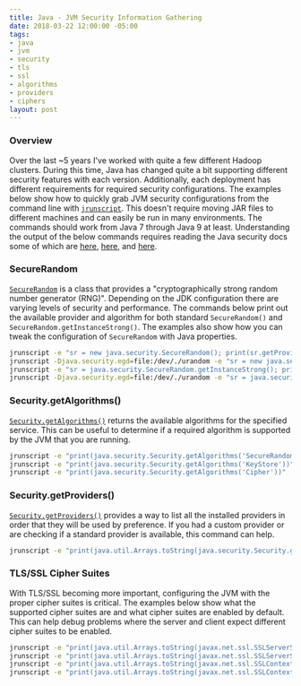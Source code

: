```yaml
---
title: Java - JVM Security Information Gathering
date: 2018-03-22 12:00:00 -05:00
tags:
- java
- jvm
- security
- tls
- ssl
- algorithms
- providers
- ciphers
layout: post
---
```


### Overview
Over the last ~5 years I've worked with quite a few different Hadoop clusters. During this time, Java has changed quite a bit supporting different security features with each version. Additionally, each deployment has different requirements for required security configurations. The examples below show how to quickly grab JVM security configurations from the command line with [`jrunscript`](https://docs.oracle.com/javase/9/tools/jrunscript.htm#JSWOR750). This doesn't require moving JAR files to different machines and can easily be run in many environments. The commands should work from Java 7 through Java 9 at least. Understanding the output of the below commands requires reading the Java security docs some of which are [here](https://docs.oracle.com/javase/9/security/toc.htm), [here](https://docs.oracle.com/javase/9/security/oracleproviders.htm#JSSEC-GUID-F41EE1C9-DD6A-4BAB-8979-EB7654094029), and [here](https://docs.oracle.com/javase/9/docs/specs/security/standard-names.html).
 
### SecureRandom
[`SecureRandom`](https://docs.oracle.com/javase/9/docs/api/java/security/SecureRandom.html) is a class that provides a "cryptographically strong random number generator (RNG)". Depending on the JDK configuration there are varying levels of security and performance. The commands below print out the available provider and algorithm for both standard `SecureRandom()` and `SecureRandom.getInstanceStrong()`. The examples also show how you can tweak the configuration of `SecureRandom` with Java properties.

```bash
jrunscript -e "sr = new java.security.SecureRandom(); print(sr.getProvider() + ' - ' + sr.getAlgorithm())"
jrunscript -Djava.security.egd=file:/dev/./urandom -e "sr = new java.security.SecureRandom(); print(sr.getProvider() + ' - ' + sr.getAlgorithm())"
jrunscript -e "sr = java.security.SecureRandom.getInstanceStrong(); print(sr.getProvider() + ' - ' + sr.getAlgorithm())"
jrunscript -Djava.security.egd=file:/dev/./urandom -e "sr = java.security.SecureRandom.getInstanceStrong(); print(sr.getProvider() + ' - ' + sr.getAlgorithm())"
```

### Security.getAlgorithms()
[`Security.getAlgorithms()`](https://docs.oracle.com/javase/9/docs/api/java/security/Security.html#getAlgorithms-java.lang.String-) returns the available algorithms for the specified service. This can be useful to determine if a required algorithm is supported by the JVM that you are running.

```bash
jrunscript -e "print(java.security.Security.getAlgorithms('SecureRandom'))"
jrunscript -e "print(java.security.Security.getAlgorithms('KeyStore'))"
jrunscript -e "print(java.security.Security.getAlgorithms('Cipher'))"
```

### Security.getProviders()
[`Security.getProviders()`](https://docs.oracle.com/javase/9/docs/api/java/security/Security.html#getProviders--) provides a way to list all the installed providers in order that they will be used by preference. If you had a custom provider or are checking if a standard provider is available, this command can help.

```bash
jrunscript -e "print(java.util.Arrays.toString(java.security.Security.getProviders()))"
```

### TLS/SSL Cipher Suites
With TLS/SSL becoming more important, configuring the JVM with the proper cipher suites is critical. The examples below show what the supported cipher suites are and what cipher suites are enabled by default. This can help debug problems where the server and client expect different cipher suites to be enabled.

```bash
jrunscript -e "print(java.util.Arrays.toString(javax.net.ssl.SSLServerSocketFactory.getDefault().getDefaultCipherSuites()))"
jrunscript -e "print(java.util.Arrays.toString(javax.net.ssl.SSLServerSocketFactory.getDefault().getSupportedCipherSuites()))"
jrunscript -e "print(java.util.Arrays.toString(javax.net.ssl.SSLContext.getDefault().getDefaultSSLParameters().getCipherSuites()))"
jrunscript -e "print(java.util.Arrays.toString(javax.net.ssl.SSLContext.getDefault().getSupportedSSLParameters().getCipherSuites()))"
```

